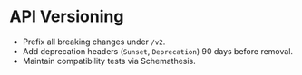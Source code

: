 # API Versioning

- Prefix all breaking changes under `/v2`.
- Add deprecation headers (`Sunset`, `Deprecation`) 90 days before removal.
- Maintain compatibility tests via Schemathesis.
